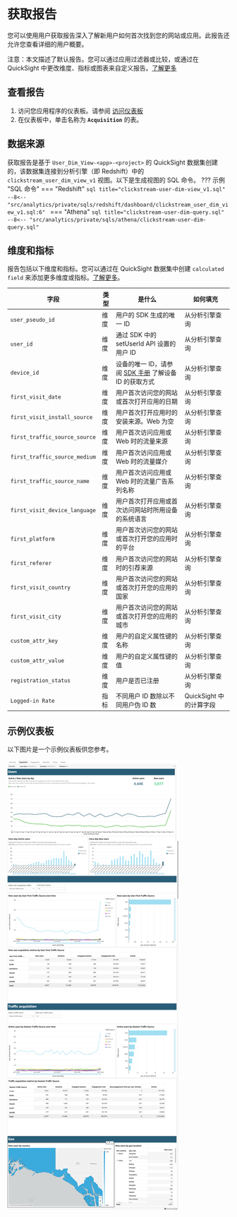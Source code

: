 # 获取报告
您可以使用用户获取报告深入了解新用户如何首次找到您的网站或应用。此报告还允许您查看详细的用户概要。

注意：本文描述了默认报告。您可以通过应用过滤器或比较，或通过在 QuickSight 中更改维度、指标或图表来自定义报告。[了解更多](https://docs.aws.amazon.com/quicksight/latest/user/working-with-visuals.html)

## 查看报告
1. 访问您应用程序的仪表板。请参阅 [访问仪表板](index.md/#view-dashboards)
2. 在仪表板中，单击名称为 **`Acquisition`** 的表。

## 数据来源
获取报告是基于 `User_Dim_View-<app>-<project>` 的 QuickSight 数据集创建的，该数据集连接到分析引擎（即 Redshift）中的 `clickstream_user_dim_view_v1` 视图。以下是生成视图的 SQL 命令。
??? 示例 "SQL 命令"
    === "Redshift"
        ```sql title="clickstream-user-dim-view_v1.sql"
        --8<-- "src/analytics/private/sqls/redshift/dashboard/clickstream_user_dim_view_v1.sql:6"
        ```
    === "Athena"
        ```sql title="clickstream-user-dim-query.sql"
        --8<-- "src/analytics/private/sqls/athena/clickstream-user-dim-query.sql"
        ```

## 维度和指标
报告包括以下维度和指标。您可以通过在 QuickSight 数据集中创建 `calculated field` 来添加更多维度或指标。[了解更多](https://docs.aws.amazon.com/quicksight/latest/user/adding-a-calculated-field-analysis.html)。

|字段 | 类型| 是什么 | 如何填充|
|----------|---|---------|--------------------|
|`user_pseudo_id`| 维度 | 用户的 SDK 生成的唯一 ID | 从分析引擎查询|
|`user_id`| 维度 | 通过 SDK 中的 setUserId API 设置的用户 ID  | 从分析引擎查询|
|`device_id`| 维度 | 设备的唯一 ID，请参阅 [SDK 手册](../../sdk-manual/index.md) 了解设备 ID 的获取方式| 从分析引擎查询|
|`first_visit_date`| 维度 | 用户首次访问您的网站或首次打开应用的日期  | 从分析引擎查询|
|`first_visit_install_source`| 维度 | 用户首次打开应用时的安装来源。Web 为空  | 从分析引擎查询|
|`first_traffic_source_source`| 维度 | 用户首次访问应用或 Web 时的流量来源  | 从分析引擎查询|
|`first_traffic_source_medium`| 维度 | 用户首次访问应用或 Web 时的流量媒介  | 从分析引擎查询|
|`first_traffic_source_name`| 维度 | 用户首次访问应用或 Web 时的流量广告系列名称  | 从分析引擎查询|
|`first_visit_device_language`| 维度 | 用户首次打开应用或首次访问网站时所用设备的系统语言  | 从分析引擎查询|
|`first_platform`| 维度 | 用户首次访问您的网站或首次打开您的应用时的平台  | 从分析引擎查询|
|`first_referer`| 维度 | 用户首次访问您的网站时的引荐来源 | 从分析引擎查询|
|`first_visit_country`| 维度 | 用户首次访问您的网站或首次打开您的应用的国家  | 从分析引擎查询|
|`first_visit_city`| 维度 | 用户首次访问您的网站或首次打开您的应用的城市  | 从分析引擎查询|
|`custom_attr_key`| 维度 | 用户的自定义属性键的名称  | 从分析引擎查询|
|`custom_attr_value`| 维度 | 用户的自定义属性键的值  | 从分析引擎查询|
|`registration_status`| 维度 | 用户是否已注册  | 从分析引擎查询|
|`Logged-in Rate`| 指标 | 不同用户 ID 数除以不同用户伪 ID 数 | QuickSight 中的计算字段 |

## 示例仪表板
以下图片是一个示例仪表板供您参考。

![获取仪表板](../../images/analytics/dashboard/acquisition.png)
